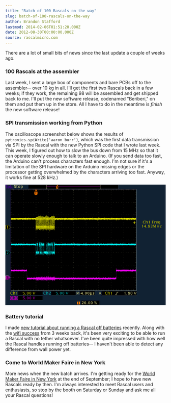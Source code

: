 ```yaml
---
title: "Batch of 100 Rascals on the way"
slug: batch-of-100-rascals-on-the-way
author: Brandon Stafford
lastmod: 2014-02-06T01:51:20.000Z
date: 2012-08-30T00:00:00.000Z
source: rascalmicro.com
---
```


There are a lot of small bits of news since the last update a couple of weeks ago.

### 100 Rascals at the assembler ###

Last week, I sent a large box of components and bare PCBs off to the assembler-- over 10 kg in all. I'll get the first two Rascals back in a few weeks; if they work, the remaining 98 will be assembled and get shipped back to me. I'll put the new software release, codenamed "Beriberi," on them and put them up in the store. All I have to do in the meantime is *finish* the new software release!

### SPI transmission working from Python ###

The oscilloscope screenshot below shows the results of <code>pytronics.spiWrite('aaron burr')</code>, which was the first data transmission via SPI by the Rascal with the new Python SPI code that I wrote last week. This week, I figured out how to slow the bus down from 15 MHz so that it can operate slowly enough to talk to an Arduino. (If you send data too fast, the Arduino can't process characters fast enough. I'm not sure if it's a limitation of the SPI hardware on the Arduino missing edges or the processor getting overwhelmed by the characters arriving too fast. Anyway, it works fine at 528 kHz.)

<img src="/img/spi-first-transfer-aaron-burr-2012-08-17.png">

### Battery tutorial ###

I made [new tutorial about running a Rascal off batteries][1] recently. Along with the [wifi success][2] from 3 weeks back, it's been very exciting to be able to run a Rascal with no tether whatsoever. I've been quite impressed with how well the Rascal handles running off batteries-- I haven't been able to detect any difference from wall power yet.

### Come to World Maker Faire in New York ###

More news when the new batch arrives. I'm getting ready for the [World Maker Faire in New York][3] at the end of September; I hope to have new Rascals ready by then. I'm always interested to meet Rascal users and enthusiasts, so stop by the booth on Saturday or Sunday and ask me all your Rascal questions!

[1]: http://rascalmicro.com/docs/basic-tutorial-batteries.html
[2]: http://rascalmicro.com/blog/2012/08/09/testing-the-rascal-with-a-wireless-adapter-and-battery/
[3]: http://makerfaire.com/newyork/2012/index.html